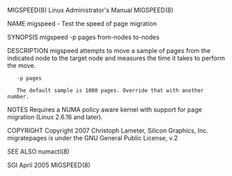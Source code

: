 MIGSPEED(8)							 Linux Administrator's Manual							   MIGSPEED(8)

NAME
       migspeed - Test the speed of page migration

SYNOPSIS
       migspeed -p pages from-nodes to-nodes

DESCRIPTION
       migspeed attempts to move a sample of pages from the indicated node to the target node and measures the time it takes to perform the move.

       -p pages

       The default sample is 1000 pages. Override that with another number.

NOTES
       Requires a NUMA policy aware kernel with support for page migration (Linux 2.6.16 and later).

COPYRIGHT
       Copyright 2007 Christoph Lameter, Silicon Graphics, Inc.	 migratepages is under the GNU General Public License, v.2

SEE ALSO
       numactl(8)

SGI									  April 2005								   MIGSPEED(8)
